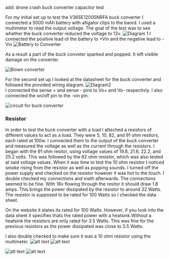 add:
drone crash
buck converter
capacitor test

For my initial set up to test the V36SE12005NRFA buck converter I connected a 5000 mAh battery with alligator clips to the baord. I used a multimeter to read the output voltage. The goal of the test was to see whether the buck converter reduced the voltage to 12v. 
![Diagram 1](Images/diagram1.png)
I connected the positive lead of the battery to +Vin and the negative lead to -Vin
![Battery to Converter](Images/batterytoconverter1.jpg)

As a result a part of the buck conveter sparked and popped. It left visible damage on the converter.  

![Blown converter](Images/blownconverter1.jpg)

For the second set up I looked at the datasheet for the buck converter and followed the provided wiring diagram.
![Diagram2](Images/diagram2.png)  
I connected the sense + and sense - pins to Vo+ and Vo- respectivly. I also connected the on/off pin to the -vin pin.

![circuit for buck converter](Images/buckconvertersetup1.png)  


### Resistor

In order to test the buck converter with a load I attached a resistors of different values to act as a load. They were 5, 10, 82, and 91 ohm resitors, each rated at 100w. I connected them to the output of the buck converter and measured the voltage as well as the current through the resistors. I began with the 91 ohm resitor, using voltage values of 19.8, 21.6, 22.2, and 25.2 volts. This was followed by the 82 ohm resistor, which was also tested at said voltage values. When it was time to test the 10 ohm resistor I noticed smoke rising from the resistor as well as popping sounds. I turned off the power supply and checked on the resistor however it was hot to the touch. I double checked my connections and math afterwards. The connections seemed to be fine. With 18v flowing through the resitor it should draw 1.8 amps. This brings the power dissipated by the resistor to around 32 Watts. The resistor is supposed to be rated for 100 Watts so I checked the data sheet.   

On the website it states its rated for 100 Watts. However, if you look into the data sheet it specifies thats the rated power with a heatsink.Without a heatsink the resistors are only rated for 3.5 Watts. This was fine for the previous resistors as the power dissipated was close to 3.5 Watts.   

I also double checked to make sure it was a 10 ohm resistor using the multimeter. 
![alt text](image-6.png)
![alt text](image-7.png)

![alt text](image-11.png)
![alt text](image-10.png)